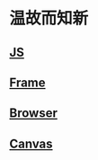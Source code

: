# 温故而知新

## [JS](/dir/JS.md)

## [Frame](/dir/Frame.md)

## [Browser](/dir/Browser.md)

## [Canvas](/dir/Canvas.md)



